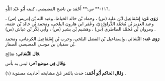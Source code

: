 ١١٦-** س:** أَحْمَد بن ناصح المصيصي، كنيته أَبُو عَبْد اللَّهِ.

**رَوَى عَن:** إِسْمَاعِيل ابْن علية (س) ، وحماد بْن خالد الخياط، وعبد الله بْن إدريس (س) ، وعبد العزيز بْن مُحَمَّد الدَّراوَرْدِيّ، وعُمَر ابن هارون البلخي، ومحمد بْن خالد بْن عثمة، ومروان بْن مُحَمَّد الطاطري (س) ، وهشيم بْن بشير (س) ، وأبي بَكْر بْن عياش (س) .

**رَوَى عَنه:** النَّسَائي، وإسماعيل بْن الفضل البلخي، وحرب بْن إِسْمَاعِيل الكرماني، ومحمد بْن سفيان بن موسى المصيصي الصفار.

**قال النَّسَائي:** صَالِح.

**وَقَال فِي موضع آخر:** ليس به بأس.

**وَقَال الحاكم أَبُو أَحْمَد:** حدث بالثغر عَنْ مشايخه أحاديث مستوية (١) .